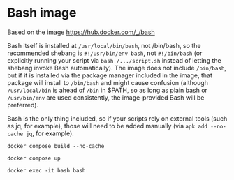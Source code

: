 # Bash image

Based on the image <https://hub.docker.com/_/bash>

Bash itself is installed at `/usr/local/bin/bash`, not /bin/bash, so the
recommended shebang is `#!/usr/bin/env bash`, not `#!/bin/bash` (or explicitly
running your script via `bash /.../script.sh` instead of letting the shebang
invoke Bash automatically). The image does not include `/bin/bash`, but if it is
installed via the package manager included in the image, that package will
install to `/bin/bash` and might cause confusion (although `/usr/local/bin` is
ahead of `/bin` in $PATH, so as long as plain bash or `/usr/bin/env` are used
consistently, the image-provided Bash will be preferred).

Bash is the only thing included, so if your scripts rely on external tools
(such as jq, for example), those will need to be added manually (via
`apk add --no-cache jq`, for example).

```shell
docker compose build --no-cache
```

```shell
docker compose up
```

```shell
docker exec -it bash bash
```
